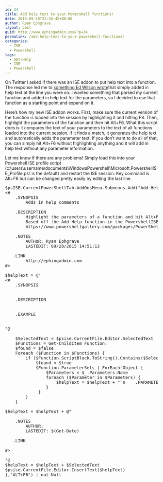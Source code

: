```yaml
---
id: 34
title: Add help text to your Powershell functions!
date: 2015-09-28T22:40:42+00:00
author: Ryan Ephgrave
layout: post
guid: http://www.ephingadmin.com/?p=34
permalink: /add-help-text-to-your-powershell-functions/
categories:
  - ISE
  - Powershell
tags:
  - Get-Help
  - ISE
  - Powershell
---
```

On Twitter I asked if there was an ISE addon to put help text into a function. The response led me to <a href="https://www.powershellgallery.com/packages/PowerShellISEModule/" target="_blank">something Ed Wilson wrote</a>that simply added in help text at the line you were on. I wanted something that parsed my current function and added in help text for the parameters, so I decided to use that function as a starting point and expand on it.

Here’s how my new ISE addon works. First, make sure the current version of the function is loaded into the session by highlighting it and hitting F8. Then, highlight the parameters of the function and then hit Alt+F6. What this script does is it compares the text of your parameters to the text of all functions loaded into the current session. If it finds a match, it generates the help text and automatically adds the parameter text. If you don’t want to do all of that, you can simply hit Alt+F6 without highlighting anything and it will add in help text without any parameter information.

Let me know if there are any problems! Simply load this into your Powershell ISE profile script (c:\users\username\documents\WindowsPowershell\Microsoft.PowershellISE_Profile.ps1 is the default) and restart the ISE session. Key command is Alt+F6 but can be changed pretty easily by editing the last line.
<pre class="lang:ps decode:true">$psISE.CurrentPowerShellTab.AddOnsMenu.Submenus.Add("Add-Help", {
&lt;#
    .SYNOPSIS
        Adds in help comments
 
    .DESCRIPTION
        Highlight the parameters of a function and hit Alt+F6 to add in help comments
        Based off the Add-Help function in the PowershellISEModule by Ed Wilson
        https://www.powershellgallery.com/packages/PowerShellISEModule/
 
    .NOTES
        AUTHOR: Ryan Ephgrave
        LASTEDIT: 09/28/2015 14:51:13
 
   .LINK
        http://ephingadmin.com
#&gt;
 
$helpText = @"
&lt;#
    .SYNOPSIS
        
 
    .DESCRIPTION
        
   
    .EXAMPLE
        
 
"@
 
    $SelectedText = $psise.CurrentFile.Editor.SelectedText
    $Functions = Get-ChildItem Function:
    $found = $false
    Foreach ($Function in $Functions) {
        if ($Function.ScriptBlock.ToString().Contains($SelectedText) -and ($found -ne $true)) {
            $found = $true
            $Function.ParameterSets | ForEach-Object { 
                $Parameters = $_.Parameters.Name
                foreach ($Parameter in $Parameters) {
                    $helpText = $helpText + "`n    .PARAMETER $Parameter`n        `n"
                }
             }
        }
    }
 
$helpText = $helpText + @"   
 
    .NOTES
        AUTHOR: 
        LASTEDIT: $(Get-Date)
 
   .LINK
        
#&gt;
 
"@
$helpText = $helpText + $SelectedText
$psise.CurrentFile.Editor.InsertText($helpText)
},"ALT+F6") | out-Null</pre>